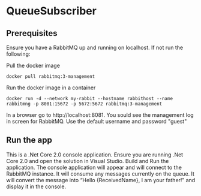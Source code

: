 # QueueSubscriber

## Prerequisites
Ensure you have a RabbitMQ up and running on localhost. If not run the following:

Pull the docker image

`docker pull rabbitmq:3-management`

Run the docker image in a container

`docker run -d --network my-rabbit --hostname rabbithost --name rabbitmng -p 8081:15672 -p 5672:5672 rabbitmq:3-management`

In a browser go to http://localhost:8081. You sould see the management log in screen for RabbitMQ. Use the default username and password "guest"

## Run the app
This is a .Net Core 2.0 console application. Ensure you are running .Net Core 2.0 and open the solution in Visual Studio. Build and Run the application. The console application will appear and will connect to the RabbitMQ instance. It will consume any messages currently on the queue. It will convert the message into “Hello {ReceivedName}, I am your father!” and display it in the console.
